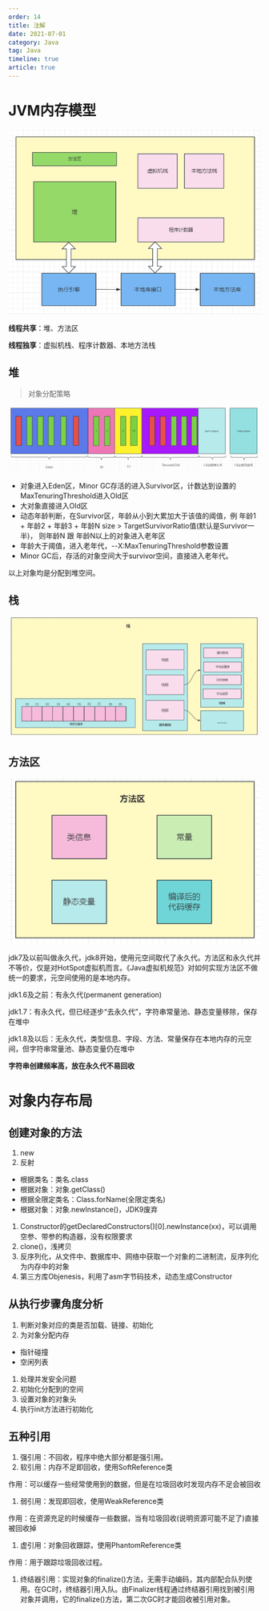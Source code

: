 ```yaml
---
order: 14
title: 注解
date: 2021-07-01
category: Java
tag: Java
timeline: true
article: true
---
```


# JVM内存模型

![img](https://raw.githubusercontent.com/du-mozzie/PicGo/master/images/1702296545251-14404f88-739e-46fd-8de4-7ee6cbe618a6.png)

**线程共享**：堆、方法区

**线程独享**：虚拟机栈、程序计数器、本地方法栈

## 堆

> 对象分配策略

![img](https://raw.githubusercontent.com/du-mozzie/PicGo/master/images/1702296505567-b1b0c93b-bca4-48b4-b451-62e8f700f7fc.png)

- 对象进入Eden区，Minor GC存活的进入Survivor区，计数达到设置的MaxTenuringThreshold进入Old区
- 大对象直接进入Old区
- 动态年龄判断，在Survivor区，年龄从小到大累加大于该值的阈值，例 年龄1 + 年龄2 + 年龄3 + 年龄N size > TargetSurvivorRatio值(默认是Survivor一半)， 则年龄N 跟 年龄N以上的对象进入老年区
- 年龄大于阈值，进入老年代，--X:MaxTenuringThreshold参数设置
- Minor GC后，存活的对象空间大于survivor空间，直接进入老年代。

以上对象均是分配到堆空间。

## 栈

![img](https://raw.githubusercontent.com/du-mozzie/PicGo/master/images/1715525875467-212eae86-8358-446a-81d8-3ec21e44a37f.png)

## 方法区

![img](https://raw.githubusercontent.com/du-mozzie/PicGo/master/images/1715525916410-043c5f5a-261d-4c5d-a552-b3ae027fbc9d.png)

jdk7及以前叫做永久代，jdk8开始，使用元空间取代了永久代。方法区和永久代并不等价，仅是对HotSpot虚拟机而言。《Java虚拟机规范》对如何实现方法区不做统一的要求，元空间使用的是本地内存。

jdk1.6及之前：有永久代(permanent generation)

jdk1.7：有永久代，但已经逐步“去永久代”，字符串常量池、静态变量移除，保存在堆中

jdk1.8及以后：无永久代，类型信息、字段、方法、常量保存在本地内存的元空间，但字符串常量池、静态变量仍在堆中

**字符串创建频率高，放在永久代不易回收**

# 对象内存布局

## 创建对象的方法

1. new
2. 反射

- 根据类名：类名.class
- 根据对象：对象.getClass()
- 根据全限定类名：Class.forName(全限定类名)
- 根据对象：对象.newInstance()，JDK9废弃

1. Constructor的getDeclaredConstructors()[0].newInstance(xx)，可以调用空参、带参的构造器，没有权限要求
2. clone()，浅拷贝
3. 反序列化，从文件中、数据库中、网络中获取一个对象的二进制流，反序列化为内存中的对象
4. 第三方库Objenesis，利用了asm字节码技术，动态生成Constructor

## 从执行步骤角度分析

1. 判断对象对应的类是否加载、链接、初始化
2. 为对象分配内存

- 指针碰撞
- 空闲列表

1. 处理并发安全问题
2. 初始化分配到的空间
3. 设置对象的对象头
4. 执行init方法进行初始化

## 五种引用

1. 强引用：不回收，程序中绝大部分都是强引用。
2. 软引用：内存不足即回收，使用SoftReference类

作用：可以缓存一些经常使用到的数据，但是在垃圾回收时发现内存不足会被回收

1. 弱引用：发现即回收，使用WeakReference类

作用：在资源充足的时候缓存一些数据，当有垃圾回收(说明资源可能不足了)直接被回收掉

1. 虚引用：对象回收跟踪，使用PhantomReference类

作用：用于跟踪垃圾回收过程。

1. 终结器引用：实现对象的finalize()方法，无需手动编码，其内部配合队列使用。在GC时，终结器引用入队。由Finalizer线程通过终结器引用找到被引用对象并调用，它的finalize()方法，第二次GC时才能回收被引用对象。